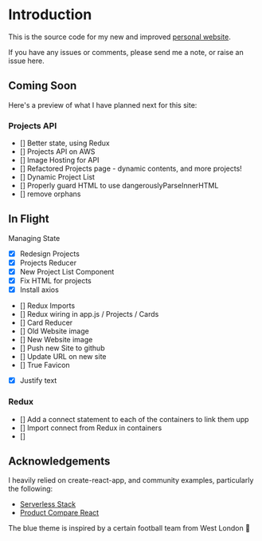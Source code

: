  # Introduction

This is the source code for my new and improved [personal website](https://www.andrewvoneshen.com).

If you have any issues or comments, please send me a note, or raise an issue here.

## Coming Soon

Here's a preview of what I have planned next for this site:

### Projects API
 - [] Better state, using Redux
 - [] Projects API on AWS
 - [] Image Hosting for API
 - [] Refactored Projects page - dynamic contents, and more projects!
 - [] Dynamic Project List
 - [] Properly guard HTML to use dangerouslyParseInnerHTML
 - [] remove orphans

## In Flight

Managing State
 - [x] Redesign Projects
 - [x] Projects Reducer
 - [x] New Project List Component
 - [x] Fix HTML for projects
 - [x] Install axios
 - [] Redux Imports
 - [] Redux wiring in app.js / Projects / Cards
 - [] Card Reducer
 - [] Old Website image
 - [] New Website image
 - [] Push new Site to github
 - [] Update URL on new site
 - [] True Favicon
 - [x] Justify text

### Redux
 - [] Add a connect statement to each of the containers to link them upp
 - [] Import connect from Redux in containers
 - [] 

## Acknowledgements

I heavily relied on create-react-app, and community examples, particularly the following:

 - [Serverless Stack](https://serverless-stack.com/)
 - [Product Compare React](https://github.com/Rhymond/product-compare-react)

The blue theme is inspired by a certain football team from West London 🦁
